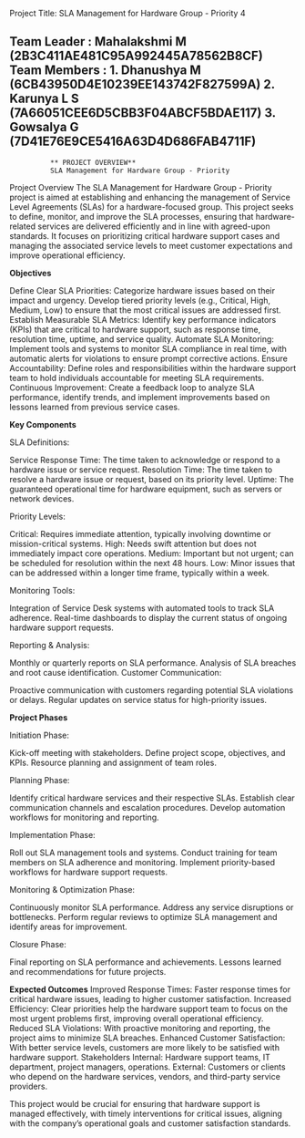 Project Title: SLA Management for Hardware Group - Priority 4

Team Leader  :    Mahalakshmi M (2B3C411AE481C95A992445A78562B8CF)
Team Members : 1. Dhanushya M (6CB43950D4E10239EE143742F827599A)
               2. Karunya L S (7A66051CEE6D5CBB3F04ABCF5BDAE117)
               3. Gowsalya G (7D41E76E9CE5416A63D4D686FAB4711F)
--------------------------------------------------------------------------------------------------------------------------------------------------------------------------------------------------
              ** PROJECT OVERVIEW**
              SLA Management for Hardware Group - Priority
Project Overview
The SLA Management for Hardware Group - Priority project is aimed at establishing and enhancing the management of Service Level Agreements (SLAs) for a hardware-focused group. This project seeks to define, monitor, and improve the SLA processes, ensuring that hardware-related services are delivered efficiently and in line with agreed-upon standards. It focuses on prioritizing critical hardware support cases and managing the associated service levels to meet customer expectations and improve operational efficiency.

**Objectives**

Define Clear SLA Priorities: Categorize hardware issues based on their impact and urgency. Develop tiered priority levels (e.g., Critical, High, Medium, Low) to ensure that the most critical issues are addressed first.
Establish Measurable SLA Metrics: Identify key performance indicators (KPIs) that are critical to hardware support, such as response time, resolution time, uptime, and service quality.
Automate SLA Monitoring: Implement tools and systems to monitor SLA compliance in real time, with automatic alerts for violations to ensure prompt corrective actions.
Ensure Accountability: Define roles and responsibilities within the hardware support team to hold individuals accountable for meeting SLA requirements.
Continuous Improvement: Create a feedback loop to analyze SLA performance, identify trends, and implement improvements based on lessons learned from previous service cases.

**Key Components**

SLA Definitions:

Service Response Time: The time taken to acknowledge or respond to a hardware issue or service request.
Resolution Time: The time taken to resolve a hardware issue or request, based on its priority level.
Uptime: The guaranteed operational time for hardware equipment, such as servers or network devices.

Priority Levels:

Critical: Requires immediate attention, typically involving downtime or mission-critical systems.
High: Needs swift attention but does not immediately impact core operations.
Medium: Important but not urgent; can be scheduled for resolution within the next 48 hours.
Low: Minor issues that can be addressed within a longer time frame, typically within a week.

Monitoring Tools:

Integration of Service Desk systems with automated tools to track SLA adherence.
Real-time dashboards to display the current status of ongoing hardware support requests.


Reporting & Analysis:

Monthly or quarterly reports on SLA performance.
Analysis of SLA breaches and root cause identification.
Customer Communication:

Proactive communication with customers regarding potential SLA violations or delays.
Regular updates on service status for high-priority issues.

**Project Phases**

Initiation Phase:

Kick-off meeting with stakeholders.
Define project scope, objectives, and KPIs.
Resource planning and assignment of team roles.

Planning Phase:

Identify critical hardware services and their respective SLAs.
Establish clear communication channels and escalation procedures.
Develop automation workflows for monitoring and reporting.

Implementation Phase:

Roll out SLA management tools and systems.
Conduct training for team members on SLA adherence and monitoring.
Implement priority-based workflows for hardware support requests.

Monitoring & Optimization Phase:

Continuously monitor SLA performance.
Address any service disruptions or bottlenecks.
Perform regular reviews to optimize SLA management and identify areas for improvement.

Closure Phase:

Final reporting on SLA performance and achievements.
Lessons learned and recommendations for future projects.

**Expected Outcomes**
Improved Response Times: Faster response times for critical hardware issues, leading to higher customer satisfaction.
Increased Efficiency: Clear priorities help the hardware support team to focus on the most urgent problems first, improving overall operational efficiency.
Reduced SLA Violations: With proactive monitoring and reporting, the project aims to minimize SLA breaches.
Enhanced Customer Satisfaction: With better service levels, customers are more likely to be satisfied with hardware support.
Stakeholders
Internal: Hardware support teams, IT department, project managers, operations.
External: Customers or clients who depend on the hardware services, vendors, and third-party service providers.

This project would be crucial for ensuring that hardware support is managed effectively, with timely interventions for critical issues, aligning with the company’s operational goals and customer satisfaction standards.
              
